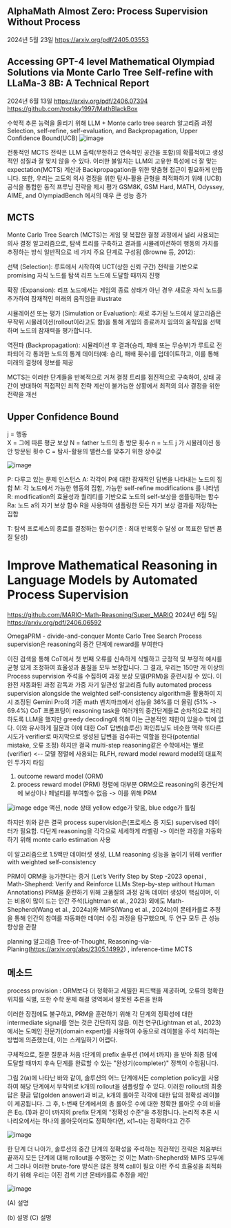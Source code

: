 AlphaMath Almost Zero: Process Supervision Without Process
-----------------------
2024년 5월 23일
https://arxiv.org/pdf/2405.03553

Accessing GPT-4 level Mathematical Olympiad
Solutions via Monte Carlo Tree Self-refine with
LLaMa-3 8B: A Technical Report
----------------
2024년 6월 13일
https://arxiv.org/pdf/2406.07394
https://github.com/trotsky1997/MathBlackBox

수학적 추론 능력을 올리기 위해 LLM + Monte carlo tree search
알고리즘 과정 
Selection, self-refine, self-evaluation, and Backpropagation, Upper Confidence Bound(UCB) 
![image](https://github.com/jinuk0211/ai_paper_review/assets/150532431/aefe60d5-773c-470e-9082-42d24c551234)

  전통적인 MCTS 전략은 LLM 출력(무한하고 연속적인 공간을 포함)의 확률적이고 생성적인 성질과 잘 맞지 않을 수 있다.  이러한 불일치는 LLM의 고유한 특성에 더 잘 맞는 expectation(MCTS) 계산과 Backpropagation을 위한 맞춤형 접근이 필요하게 만듭니다. 또한, 우리는 고도의 의사 결정을 위한 탐사-활용 균형을 최적화하기 위해 (UCB) 공식을 통합한 동적 프루닝 전략을 제시
평가 
GSM8K, GSM Hard, MATH,  Odyssey, AIME, and OlympiadBench 에서의 매우 큰 성능 증가

MCTS
-------------
Monte Carlo Tree Search (MCTS)는 게임 및 복잡한 결정 과정에서 널리 사용되는 의사 결정 알고리즘으로, 탐색 트리를 구축하고 결과를 시뮬레이션하여 행동의 가치를 추정하는 방식
 일반적으로 네 가지 주요 단계로 구성됨 (Browne 등, 2012):

선택 (Selection): 루트에서 시작하여 UCT(상한 신뢰 구간) 전략을 기반으로 promising 자식 노드를 탐색
리프 노드에 도달할 때까지 진행

확장 (Expansion): 리프 노드에서는 게임의 종료 상태가 아닌 경우 새로운 자식 노드를 추가하여 잠재적인 미래의 움직임을 illustrate

시뮬레이션 또는 평가 (Simulation or Evaluation): 새로 추가된 노드에서 알고리즘은 무작위 시뮬레이션(rollout이라고도 함)을 통해 게임의 종료까지 임의의 움직임을 선택하며 노드의 잠재력을 평가합니다.

역전파 (Backpropagation): 시뮬레이션 후 결과(승리, 패배 또는 무승부)가 루트로 전파되어 각 통과한 노드의 통계 데이터(예: 승리, 패배 횟수)를 업데이트하고, 이를 통해 미래의 결정에 정보를 제공

MCTS는 이러한 단계들을 반복적으로 거쳐 결정 트리를 점진적으로 구축하여, 상태 공간이 방대하여 직접적인 최적 전략 계산이 불가능한 상황에서 최적의 의사 결정을 위한 전략을 개선

Upper Confidence Bound
-----------------
j = 행동  
X = 그에 따른 평균 보상
N = father 노드의 총 방문 횟수
n = 노드 j 가 시뮬레이션 동안 방문된 횟수
C = 탐사-활용의 밸런스를 맞추기 위한 상수값

![image](https://github.com/jinuk0211/ai_paper_review/assets/150532431/906c37b3-64db-45b0-80cb-b150c89173da)

P: 다루고 있는 문제 인스턴스
A: 각각이 P에 대한 잠재적인 답변을 나타내는 노드의 집합
M: 각 노드에서 가능한 행동의 집합, 가능한 self-refine modifications 를 나타냄
R: modification의 효율성과 퀄리티를 기반으로 노드의 self-보상을 샘플링하는 함수
Ra: 노드 a의 자기 보상 함수 R을 사용하여 샘플링한 모든 자기 보상 결과를 저장하는 집합


T: 탐색 프로세스의 종료를 결정하는 함수(기준 : 최대 반복횟수 달성 or 목표한 답변 품질 달성) 

Improve Mathematical Reasoning in Language
Models by Automated Process Supervision
===========================
https://github.com/MARIO-Math-Reasoning/Super_MARIO
2024년 6월 5일
https://arxiv.org/pdf/2406.06592

OmegaPRM - divide-and-conquer Monte Carlo Tree Search
 Process supervision은 reasoning의 중간 단계에 reward를 부여한다

  이진 검색을 통해 CoT에서 첫 번째 오류를 신속하게 식별하고 긍정적 및 부정적 예시를 균형 있게 조정하여 효율성과 품질을 모두 보장합니다. 그 결과, 우리는 150만 개 이상의 Process supervision 주석을 수집하여 과정 보상 모델(PRM)을 훈련시킬 수 있다. 이 완전 자동화된 과정 감독과 가중 자기 일관성 알고리즘 fully automated process supervision alongside the weighted self-consistency algorithm을 활용하여 지시 조정된 Gemini Pro의 기존 math 벤치마크에서 성능을 36%를 더 올림 (51% -> 69.4%)
CoT 프롬프팅이 reasoning task을 여러개의 중간단계들로 순차적으로 처리하도록 LLM을 했지만 greedy decoding에 의해 이는 근본적인 제한이 있을수 밖에 없다. 이와 유사하게 질문과 이에 대한 CoT 답변(솔루션) 파인튜닝도 비슷한 맥락
또다른 시도가 verifier로 마지막으로 생성된 답변을 검수하는 역할을 한다(potential mistake, 오류 조정)
하지만 결국 multi-step reasoning같은 수학에서는 별로 (verifier) <-- 모델 정렬에 사용되는 RLFH, reward model
reward model의 대표적인 두가지 타입
1. outcome reward model (ORM)
2. process reward model (PRM)
정렬에 대부분 ORM으로 reasoning의 중간단계에 보상이나 페널티를 부여할수 없음 -> 이를 위해 PRM

![image](https://github.com/jinuk0211/ai_paper_review/assets/150532431/89801222-6b76-4335-b69a-4d0db65ac5bc)
edge 액션, node 상태 yellow edge가 맞음, blue edge가 틀림

하지만 위와 같은 결국 process supervision은(프로세스 중 지도) supervised 데이터가 필요함. 다단계 reasoning을 각각으로 세세하게 라벨링 -> 이러한 과정을 자동화하기 위해 monte carlo estimation 사용

이 알고리즘으로 1.5백만 데이터셋 생성, LLM reasoning 성능을 높이기 위해 verifier with weighted self-consistency

PRM이 ORM을 능가한다는 증거 (Let’s Verify Step by Step -2023 openai , Math-Shepherd: Verify and Reinforce LLMs Step-by-step without Human Annotations) PRM을 훈련하기 위해 고품질의 과정 감독 데이터 생성이 핵심이며, 이는 비용이 많이 드는 인간 주석(Lightman et al., 2023) 외에도 Math-Shepherd(Wang et al., 2024a)와 MiPS(Wang et al., 2024b)이 몬테카를로 추정을 통해 인간의 참여를 자동화한 데이터 수집 과정을 탐구했으며, 두 연구 모두 큰 성능 향상을 관찰

planning 알고리즘
Tree-of-Thought, Reasoning-via-Planing(https://arxiv.org/abs/2305.14992) ,  inference-time MCTS

메소드
------------------
 process provision : ORM보다 더 정확하고 세밀한 피드백을 제공하며, 오류의 정확한 위치를 식별, 또한 수학 문제 해결 영역에서 잘못된 추론을 완화
 
이러한 장점에도 불구하고, PRM을 훈련하기 위해 각 단계의 정확성에 대한 intermediate signal를 얻는 것은 간단하지 않음. 이전 연구(Lightman et al., 2023)에서는 도메인 전문가(domain expert)를 사용하여 수동으로 레이블을 주석 처리하는 방법에 의존했는데, 이는 스케일하기 어렵다.

구체적으로, 질문 
질문과 처음 t단계의 prefix 솔루션 (1에서 t까지) 을 받아 최종 답에 도달할 때까지 후속 단계를 완료할 수 있는 "완성기(completer)" 정책이 수립됩니다. 

그림 2(a)에 나타난 바와 같이, 솔루션의 어느 단계에서든 completion policy을 사용하여 해당 단계에서 무작위로 
k개의 rollout을 샘플링할 수 있다. 이러한 rollout의 최종 답은 황금 답(golden answer)과 비교, 
k개의 롤아웃 각각에 대한 답의 정확성 레이블이 제공됩니다. 그 후, 
t-번째 단계에서의 총 롤아웃 수에 대한 정확한 롤아웃 수의 비율은 Eq. (1)과 같이 
t까지의 prefix 단계의 "정확성 수준"을 추정합니다. 논리적 추론 시나리오에서는 하나의 롤아웃이라도 정확하다면, 
 ​x(1~t)는 정확하다고 간주

![image](https://github.com/jinuk0211/ai_paper_review/assets/150532431/c9027317-8c4e-4daa-9c72-a44160533b5a)
 
한 단계 더 나아가, 솔루션의 중간 단계의 정확성을 주석하는 직관적인 전략은 처음부터 끝까지 모든 단계에 대해 rollout을 수행하는 것 이는 Math-Shepherd와 MiPS 모두에서 
그러나 이러한 brute-fore 방식은 많은 정책 call이 필요
이런 주석 효율성을 최적화하기 위해 우리는 이진 검색 기반 몬테카를로 추정을 제안

![image](https://github.com/jinuk0211/ai_paper_review/assets/150532431/530eb664-a082-4061-9032-f4be93cea1e5)

(A) 설명

(b) 설명
(C) 설명
